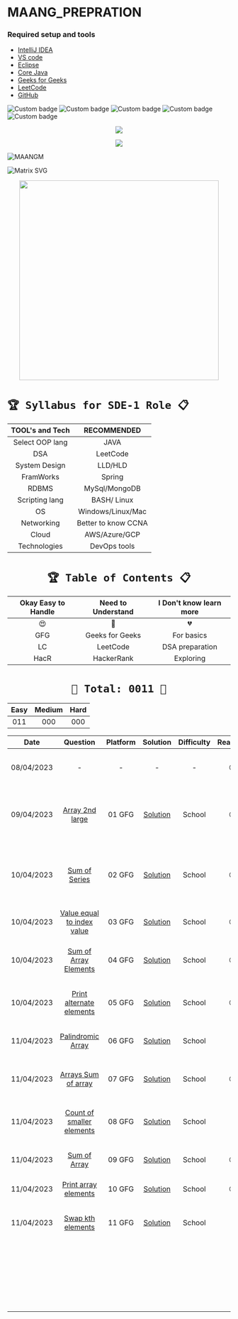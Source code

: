 # MAANG_PREPRATION




### Required setup and tools

- [IntelliJ IDEA ](https://www.jetbrains.com/idea/)
- [VS code](https://code.visualstudio.com/)
- [Eclipse](https://www.eclipse.org/)
- [Core Java](https://docs.oracle.com/en/java/)
- [Geeks for Geeks](https://practice.geeksforgeeks.org/home)
- [LeetCode](https://leetcode.com/)
- [GitHub](https://github.com/)





![Custom badge](https://img.shields.io/badge/Repo-Started-brightgreen)   ![Custom badge](https://img.shields.io/badge/MAANG-Prepration-ff69b4)
![Custom badge](https://img.shields.io/badge/ARRAYS-Started-green)      ![Custom badge](https://img.shields.io/badge/LinkedList-NotYet-yellow)
![Custom badge](https://img.shields.io/badge/YOGESH-OnDuty-ff69b4)





<p align="center">
    <a href="https://github.com/yogeshjoga/MAANG_PREPRATION#readme" target="_blank"> <img src="https://readme-typing-svg.herokuapp.com?font=Tourney&center=true&vCenter=true&color=2CFF00&size=65&pause=750&width=1280&height=80&lines=The+Complete+MAANG+Preparation"/> </a>
</p>

<p align="center">
    <a href="https://github.com/yogeshjoga/MAANG_PREPRATION#readme" target="_blank"> <img src="https://readme-typing-svg.herokuapp.com?font=Tourney&center=true&vCenter=true&color=&size=45&pause=750&width=1280&height=80&lines=Target+is+Per+Day+3+DSA+problems"/> </a>
</p>


![MAANGM](https://user-images.githubusercontent.com/36118169/230730170-3574e442-8073-45bf-a91a-4ed2f299b859.gif)

![Matrix SVG](https://raw.githubusercontent.com/rodrigograca31/rodrigograca31/master/matrix.svg)

<p align="center">
    <img src="https://readme-jokes.vercel.app/api" width="450px" />
</p>


# `🏆 Syllabus for SDE-1 Role 📋`


| TOOL's and Tech |     RECOMMENDED     | 
|:---------------:|:-------------------:|
| Select OOP lang |        JAVA         |  
|       DSA       |      LeetCode       |  
|  System Design  |       LLD/HLD       |  
|    FramWorks    |       Spring        | 
|      RDBMS      |    MySql/MongoDB    |  
| Scripting lang  |     BASH/ Linux     | 
|       OS        |  Windows/Linux/Mac  | 
|   Networking    | Better to know CCNA | 
|      Cloud      |    AWS/Azure/GCP    | 
|  Technologies   |    DevOps tools     | 


 <div align="center">

# `🏆 Table of Contents 📋`

| Okay Easy to Handle | Need to Understand | I Don't know learn more |
|:-------------------:|:------------------:|:-----------------------:|
|         😍          |         🥵         |           💔            |
|         GFG         |  Geeks for Geeks   |       For basics        |
|         LC          |      LeetCode      |     DSA preparation     |
|        HacR         |     HackerRank     |        Exploring        |


# ` 💝 Total: 0011 💝 `

| Easy | Medium | Hard |
|:----:|:------:|:----:|
| 011  |  000   | 000  |


|    Date     |                     Question                      | Platform |            Solution             | Difficulty | Reaction |                           Description                           |
|:-----------:|:-------------------------------------------------:|:--------:|:-------------------------------:|:----------:|:--------:|:---------------------------------------------------------------:|
| 08/04/2023  |                         -                         |    -     |                -                |     -      |    😍    |               Ntg solved today just setup the env               |
| 09/04/2023  |      [Array 2nd large](https://rb.gy/1ijnm)       |  01 GFG  | [Solution](https://rb.gy/8fab9) |   School   |    😍    | with out sort the array need to solve this problem little hard! |           
| 10/04/2023  |       [Sum of Series](https://rb.gy/qssid)        |  02 GFG  | [Solution](https://rb.gy/8fab9) |   School   |    😍    |  Need to know about MATH formula to solve lets understand math  |   
| 10/04/2023  | [Value equal to index value](https://rb.gy/3dkql) |  03 GFG  | [Solution](https://rb.gy/8fab9) |   School   |    😍    |                Understand concept and dry it...                 |   
| 10/04/2023  |   [Sum of Array Elements](https://rb.gy/cwkkk)    |  04 GFG  | [Solution](https://rb.gy/8fab9) |   School   |    😍    |               sum of array elements -easy problem               |
| 10/04/2023  |  [Print alternate elements](https://rb.gy/w6gzj)  |  05 GFG  | [Solution](https://rb.gy/8fab9) |   School   |    😍    |            very easy problem no need, for loop trick            |   
| 11/04/2023  |     [Palindromic Array](https://rb.gy/1t81r)      |  06 GFG  | [Solution](https://rb.gy/8fab9) |   School   |    🥵    |               make sure about All String classes                |   
| 11/04/2023  |    [Arrays Sum of array](https://rb.gy/nequa)     |  07 GFG  | [Solution](https://rb.gy/8fab9) |   School   |    😍    |                  good Question easy to handle                   |   
| 11/04/2023  | [Count of smaller elements](https://rb.gy/286dh)  |  08 GFG  | [Solution](https://rb.gy/8fab9) |   School   |    🥵    |          little confused in operators <+,<-,<+... okay          |   
| 11/04/2023  |        [Sum of Array](https://rb.gy/wr7dz)        |  09 GFG  | [Solution](https://rb.gy/8fab9) |   School   |    😍    |                     sum of array super easy                     |   
| 11/04/2023  |    [Print array elements](https://rb.gy/q90sq)    |  10 GFG  | [Solution](https://rb.gy/8fab9) |   School   |    😍    |                 using for each loop super easy                  |   
| 11/04/2023  |     [Swap kth elements](https://rb.gy/70fqy)      |  11 GFG  | [Solution](https://rb.gy/8fab9) |   School   |    🥵    |                little confused but easy problem                 |   
|             |                                                   |          |                                 |            |          |                                                                 |   
|             |                                                   |          |                                 |            |          |                                                                 |   
|             |                                                   |          |                                 |            |          |                                                                 |   
|             |                                                   |          |                                 |            |          |                                                                 |   
|             |                                                   |          |                                 |            |          |                                                                 |   
|             |                                                   |          |                                 |            |          |                                                                 |   
|             |                                                   |          |                                 |            |          |                                                                 |   
|             |                                                   |          |                                 |            |          |                                                                 |   
|             |                                                   |          |                                 |            |          |                                                                 |   
|             |                                                   |          |                                 |            |          |                                                                 |   
|             |                                                   |          |                                 |            |          |                                                                 |   
|             |                                                   |          |                                 |            |          |                                                                 |   
|             |                                                   |          |                                 |            |          |                                                                 |   
|             |                                                   |          |                                 |            |          |                                                                 |   
|             |                                                   |          |                                 |            |          |                                                                 |   
|             |                                                   |          |                                 |            |          |                                                                 |   
|             |                                                   |          |                                 |            |          |                                                                 |   
|             |                                                   |          |                                 |            |          |                                                                 |   
|             |                                                   |          |                                 |            |          |                                                                 |   
|             |                                                   |          |                                 |            |          |                                                                 |   
|             |                                                   |          |                                 |            |          |                                                                 |   
|             |                                                   |          |                                 |            |          |                                                                 |   
|             |                                                   |          |                                 |            |          |                                                                 |   
|             |                                                   |          |                                 |            |          |                                                                 |   
|             |                                                   |          |                                 |            |          |                                                                 |   
|             |                                                   |          |                                 |            |          |                                                                 |   



</div>




